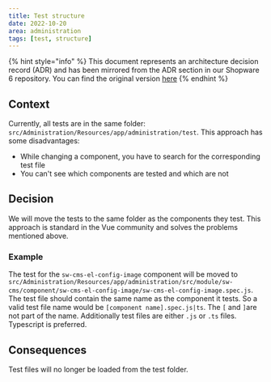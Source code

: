 ```yaml
---
title: Test structure
date: 2022-10-20
area: administration
tags: [test, structure]
--- 
```


{% hint style="info" %}
This document represents an architecture decision record (ADR) and has been mirrored from the ADR section in our Shopware 6 repository.
You can find the original version [here](https://github.com/shopware/platform/blob/trunk/adr/2022-10-20-test-structure.md)
{% endhint %}

## Context
Currently, all tests are in the same folder: `src/Administration/Resources/app/administration/test`.
This approach has some disadvantages:
- While changing a component, you have to search for the corresponding test file
- You can't see which components are tested and which are not

## Decision
We will move the tests to the same folder as the components they test.
This approach is standard in the Vue community and solves the problems mentioned above.

### Example
The test for the `sw-cms-el-config-image` component will be moved to `src/Administration/Resources/app/administration/src/module/sw-cms/component/sw-cms-el-config-image/sw-cms-el-config-image.spec.js`.
The test file should contain the same name as the component it tests.
So a valid test file name would be `[component name].spec.js|ts`.
The `[` and `]`are not part of the name. Additionally test files are either `.js` or `.ts` files.
Typescript is preferred.

## Consequences
Test files will no longer be loaded from the test folder.
